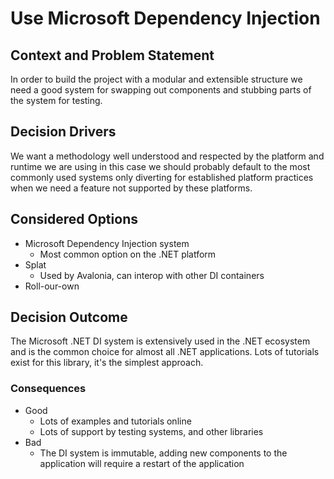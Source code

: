 ﻿# Use Microsoft Dependency Injection

## Context and Problem Statement

In order to build the project with a modular and extensible structure we need a good system
for swapping out components and stubbing parts of the system for testing.

## Decision Drivers

We want a methodology well understood and respected by the platform and runtime we are using
in this case we should probably default to the most commonly used systems only diverting for established
platform practices when we need a feature not supported by these platforms.

## Considered Options

* Microsoft Dependency Injection system
    * Most common option on the .NET platform
* Splat
    * Used by Avalonia, can interop with other DI containers
* Roll-our-own

## Decision Outcome

The Microsoft .NET DI system is extensively used in the .NET ecosystem and is the common choice for almost
all .NET applications. Lots of tutorials exist for this library, it's the simplest approach.

### Consequences

* Good
    * Lots of examples and tutorials online
    * Lots of support by testing systems, and other libraries
* Bad
    * The DI system is immutable, adding new components to the application will require a restart of the application
